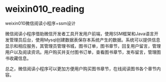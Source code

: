 # weixin010_reading
weixin010微信阅读小程序+ssm设计

  微信阅读小程序借助微信开发者工具开发用户前端，使用SSM框架和Java语言开发管理员后台，使用Mysql创建数据表保存本系统产生的数据。系统可以提供信息显示和相应服务，其管理员管理书城，图书订单，图书章节，回复用户留言，管理用户以及阅读资讯。用户购买并支付图书订单，查看图书章节，发布留言，管理图书收藏信息。

  总之，微信阅读小程序可以更加方便用户购买图书章节，在线阅读图书各个章节内容。

